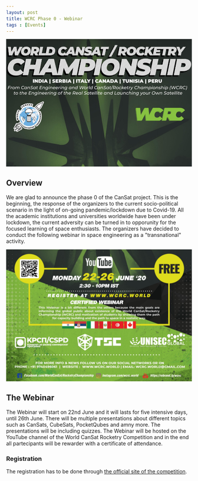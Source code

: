```yaml
---
layout: post
title: WCRC Phase 0 - Webinar
tags : [Events]
---
```


![Header](/images/header_webinar.png)

## Overview
We are glad to announce the phase 0 of the CanSat project. This is the beginning, the response of the organizers to the current socio-political scenario in the light of on-going pandemic/lockdown due to Covid-19. All the academic institutions and universities worldwide have been under lockdown, the current adversity can be turned in to opporunity for the focused learning of space enthusiasts. The organizers have decided to conduct the following webinar in space engineering as a "transnational" activity.

![Image](/images/image_webinar.png)

## The Webinar
The Webinar will start on 22nd June and it will lasts for five intensive days, until 26th June.
There will be multiple presentations about different topics such as CanSats, CubeSats, PocketQubes and amny more.
The presentations will be including quizzes.
The Webinar will be hosted on the YouTube channel of the World CanSat Rocketry Competition and in the end all partecipants will be rewarder with a certificate of attendance.

### Registration
The registration has to be done through [the official site of the competition](https://www.wcrc.world/).
